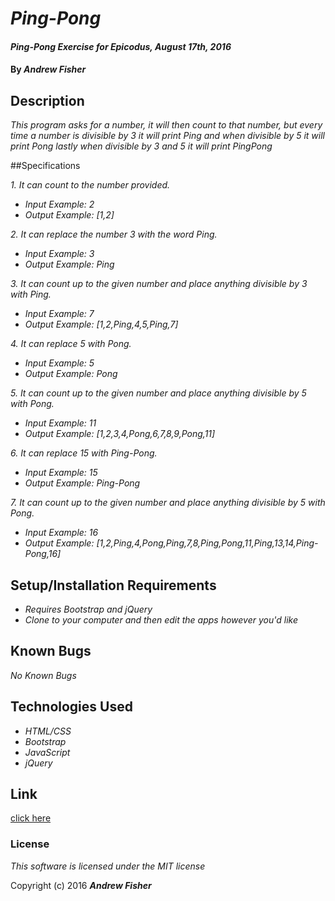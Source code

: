# _Ping-Pong_

#### _Ping-Pong Exercise for Epicodus, August 17th, 2016_

#### By _**Andrew Fisher**_

## Description

_This program asks for a number, it will then count to that number, but every time a number is divisible by 3 it will print Ping and when divisible by 5 it will print Pong lastly when divisible by 3 and 5 it will print PingPong_

##Specifications

_1. It can count to the number provided._
* _Input Example: 2_
* _Output Example: [1,2]_

_2. It can replace the number 3 with the word Ping._
* _Input Example: 3_
* _Output Example: Ping_

_3. It can count up to the given number and place anything divisible by 3 with Ping._
* _Input Example: 7_
* _Output Example: [1,2,Ping,4,5,Ping,7]_

_4. It can replace 5 with Pong._
* _Input Example: 5_
* _Output Example: Pong_

_5. It can count up to the given number and place anything divisible by 5 with Pong._
* _Input Example: 11_
* _Output Example: [1,2,3,4,Pong,6,7,8,9,Pong,11]_

_6. It can replace 15 with Ping-Pong._
* _Input Example: 15_
* _Output Example: Ping-Pong_

_7. It can count up to the given number and place anything divisible by 5 with Pong._
* _Input Example: 16_
* _Output Example: [1,2,Ping,4,Pong,Ping,7,8,Ping,Pong,11,Ping,13,14,Ping-Pong,16]_

## Setup/Installation Requirements

* _Requires Bootstrap and jQuery_
* _Clone to your computer and then edit the apps however you'd like_

## Known Bugs

_No Known Bugs_

## Technologies Used

* _HTML/CSS_
* _Bootstrap_
* _JavaScript_
* _jQuery_

## Link
[click here](andrewfishersb.github.io/pingpong)


### License

*This software is licensed under the MIT license*

Copyright (c) 2016 **_Andrew Fisher_**
